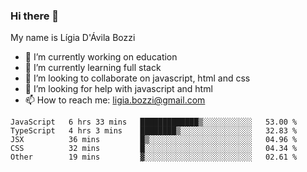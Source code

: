 ### Hi there 👋

My name is Lígia D'Ávila Bozzi

- 🔭 I’m currently working on education
- 🌱 I’m currently learning full stack
- 👯 I’m looking to collaborate on javascript, html and css
- 🤔 I’m looking for help with javascript and html
- 📫 How to reach me: ligia.bozzi@gmail.com

<!--START_SECTION:waka-->
```text
JavaScript   6 hrs 33 mins   █████████████▒░░░░░░░░░░░   53.00 % 
TypeScript   4 hrs 3 mins    ████████▒░░░░░░░░░░░░░░░░   32.83 % 
JSX          36 mins         █▒░░░░░░░░░░░░░░░░░░░░░░░   04.96 % 
CSS          32 mins         █░░░░░░░░░░░░░░░░░░░░░░░░   04.34 % 
Other        19 mins         ▓░░░░░░░░░░░░░░░░░░░░░░░░   02.61 % 
```
<!--END_SECTION:waka-->

<!--
**ligiadavilabozzi/ligiadavilabozzi** is a ✨ _special_ ✨ repository because its `README.md` (this file) appears on your GitHub profile.
-->


